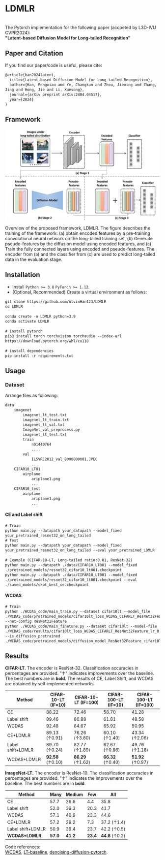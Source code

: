 # LDMLR
\
The Pytorch implementation for the following paper (accpeted by L3D-IVU CVPR2024): \
**"Latent-based Diffusion Model for Long-tailed Recognition"**


## Paper and Citation  
If you find our paper/code is useful, please cite:
```
@article{han2024latent,
  title={Latent-based Diffusion Model for Long-tailed Recognition},
  author={Han, Pengxiao and Ye, Changkun and Zhou, Jieming and Zhang, Jing and Hong, Jie and Li, Xuesong},
  journal={arXiv preprint arXiv:2404.04517},
  year={2024}
}
```


## Framework
<p align="center">
  <img width="750" src="https://github.com/AlvinHan123/LDMLR/blob/main/assets/framework.png"> 
</p>

Overview of the proposed framework, LDMLR. The figure describes the training of the framework: (a) obtain encoded features by a pre-training convolutional neural network on the long-tailed training set, (b) Generate pseudo-features by the diffusion model using encoded features, and (c) Train the fully connected layers using encoded and pseudo-features. The encoder from (a) and the classifier from (c) are used to predict long-tailed data in the evaluation stage.


## Installation
- Install `Python >= 3.8` `PyTorch >= 1.12`.
- (Optional, Recommended) Create a virtual environment as follows:

```
git clone https://github.com/AlvinHan123/LDMLR
cd LDMLR

conda create -n LDMLR python=3.9
conda activate LDMLR

# install pytorch
pip3 install torch torchvision torchaudio --index-url https://download.pytorch.org/whl/cu118

# install dependencies
pip install -r requirements.txt
```


## Usage
### Dataset
Arrange files as following:
```plain
data
    imagenet
        imagenet_lt_test.txt
        imagenet_lt_train.txt
        imagenet_lt_val.txt
        ImageNet_val_preprocess.py
        imagenet_lt_test.txt
        train
            n01440764
            ....
        val
            ILSVRC2012_val_0000000001.JPEG
            ...
    CIFAR10_LT01
        airplane
            ariplane1.png
            ...
    CIFAR10_test
        airplane
            ariplane1.png
            ...
```

#### CE and Label shift
 ```
# Train
python main.py --datapath your_datapath --model_fixed your_pretrained_resnet32_on_long_tailed
# Test
python main.py --datapath your_datapath --model_fixed your_pretrained_resnet32_on_long_tailed --eval your_pretrained_LDMLR

# Example (CIFAR-10-LT, Long-tailed ratio:0.01, ResNet-32)
python main.py --datapath ./data/CIFAR10_LT001 --model_fixed ./pretrained_models/resnet32_cifar10_lt001.checkpoint
python main.py --datapath ./data/CIFAR10_LT001 --model_fixed ./pretrained_models/resnet32_cifar10_lt001.checkpoint --eval ./saved_models/ckpt_best_ce.checkpoint
 ```

#### WCDAS
```
# Train
python ./WCDAS_code/main_train.py --dataset cifar10lt --model_file ./WCDAS_code/pretrained_models/cifar10lt_loss_WCDAS_CIFARLT_ResNet32Feature_lr_0.2_ir_100_model/model_best.pth.tar --net-config ResNet32Feature
python ./WCDAS_code/main_finetune.py --dataset cifar10lt --model-file ./WCDAS_code/results/cifar10lt_loss_WCDAS_CIFARLT_ResNet32Feature_lr_0.2_ir_100_gener_0.2_DMepoch_201_model_new/ --is_diffusion_pretrained ./WCDAS_code/pretrained_models/diffusion_model_ResNet32Feature_cifar10lt_0.01_epoch_200.pt
```


## Results
**CIFAR-LT.**
The encoder is ResNet-32. Classification accuracies in percentages are provided. "↑" indicates improvements over the baseline. The best numbers are in **bold**. The results of CE, Label Shift, and WCDAS are obtained by self-implemented networks.

| Method | CIFAR-10-LT (IF=10) | CIFAR-10-LT (IF=100) | CIFAR-100-LT (IF=10) | CIFAR-100-LT (IF=100) |
|--------|-------------------|--------------------|--------------------|---------------------|
| CE     | 88.22             | 72.46              | 58.70              | 41.28               |
| Label shift | 89.46        | 80.88              | 61.81              | 48.58               |
| WCDAS  | 92.48             | 84.67              | 65.92              | 50.95               |
| CE+LDMLR | 89.13 (↑0.91)   | 76.26 (↑3.80)      | 60.10 (↑1.40)      | 43.34 (↑2.06)       |
| Label shift+LDMLR | 89.70 (↑0.24) | 82.77 (↑1.89) | 62.67 (↑0.86)    | 49.76 (↑1.18)       |
| WCDAS+LDMLR | **92.58** (↑0.10) | **86.29** (↑1.62) | **66.32** (↑0.40) | **51.92** (↑0.97) |

**ImageNet-LT.**
The encoder is ResNet-10. The classification accuracies in percentages are provided. "↑" indicates the improvements over the baseline. The best numbers are in **bold**.

| Method                 | Many | Medium | Few | All |
|------------------------|------------------|--------------------|-----------------|-----------------|
| CE                     | 57.7             | 26.6               | 4.4             | 35.8            |
| Label shift            | 52.0             | 39.3               | 20.3            | 41.7            |
| WCDAS                  | 57.1             | 40.9               | 23.3            | 44.6            |
| CE+LDMLR               | 57.2             | 29.2               | 7.3             | 37.2 (↑1.4)     |
| Label shift+LDMLR      | 50.9             | 39.4               | 23.7            | 42.2 (↑0.5)     |
| **WCDAS+LDMLR**        | **57.0**         | **41.2**           | **23.4**        | **44.8** (↑0.2) |

Code references: \
[WCDAS](https://github.com/boranhan/wcdas_code), [LT-baseline](https://github.com/ChangkunYe/MAPLS/), [denoising-diffusion-pytorch](https://github.com/lucidrains/denoising-diffusion-pytorch/tree/main/denoising_diffusion_pytorch).
